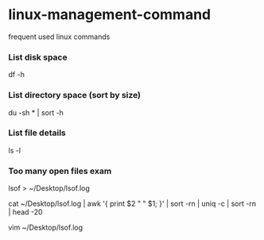 # linux-management-command
frequent used linux commands

### List disk space
df -h

### List directory space (sort by size)
du -sh * | sort -h

### List file details
ls -l

### Too many open files exam
lsof > ~/Desktop/lsof.log

cat ~/Desktop/lsof.log | awk '{ print $2 " " $1; }' | sort -rn | uniq -c | sort -rn | head -20

vim ~/Desktop/lsof.log



